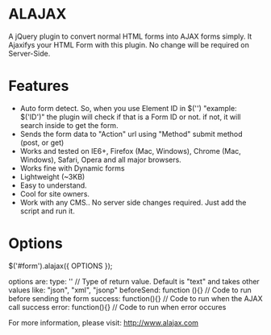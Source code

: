 ALAJAX
======

A jQuery plugin to convert normal HTML forms into AJAX forms simply.
It Ajaxifys your HTML Form with this plugin. No change will be required on Server-Side.

Features
========
- Auto form detect. So, when you use Element ID in $('') "example: $('ID')" the plugin will check if that is a Form ID or not.
if not, it will search inside to get the form.
- Sends the form data to "Action" url using "Method" submit method (post, or get)
- Works and tested on IE6+, Firefox (Mac, Windows), Chrome (Mac, Windows), Safari, Opera and all major browsers.
- Works fine with Dynamic forms
- Lightweight (~3KB)
- Easy to understand.
- Cool for site owners.
- Work with any CMS.. No server side changes required. Just add the script and run it.

Options
=======
$('#form').alajax({ OPTIONS });

options are: 
type: ''  // Type of return value. Default is "text" and takes other values like: "json", "xml", "jsonp"
beforeSend: function (){} // Code to run before sending the form
success: function(){}  // Code to run when the AJAX call success
error: function(){} // Code to run when error occures

For more information, please visit: http://www.alajax.com
